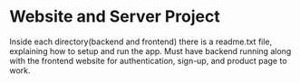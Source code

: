 # Website and Server Project

Inside each directory(backend and frontend) there is a
readme.txt file, explaining how to setup and run the 
app. Must have backend running along with the frontend website for
authentication, sign-up, and product page to work.
